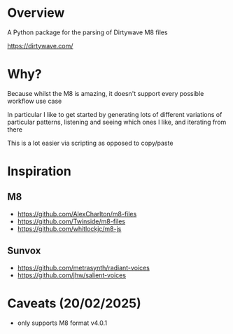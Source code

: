 # Overview

A Python package for the parsing of Dirtywave M8 files

https://dirtywave.com/

# Why?

Because whilst the M8 is amazing, it doesn't support every possible workflow use case

In particular I like to get started by generating lots of different variations of particular patterns, listening and seeing which ones I like, and iterating from there

This is a lot easier via scripting as opposed to copy/paste

# Inspiration

## M8

- https://github.com/AlexCharlton/m8-files
- https://github.com/Twinside/m8-files
- https://github.com/whitlockjc/m8-js

## Sunvox

- https://github.com/metrasynth/radiant-voices
- https://github.com/jhw/salient-voices

# Caveats (20/02/2025)

- only supports M8 format v4.0.1
